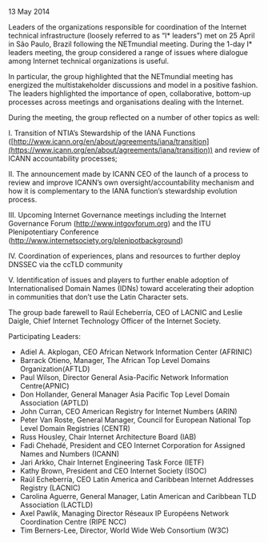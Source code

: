 
13 May 2014


Leaders of the organizations responsible for coordination of the Internet technical infrastructure (loosely referred to as “I\* leaders”) met on 25 April in São Paulo, Brazil following the NETmundial meeting. During the 1-day I\* leaders meeting, the group considered a range of issues where dialogue among Internet technical organizations is useful.


In particular, the group highlighted that the NETmundial meeting has energized the multistakeholder discussions and model in a positive fashion. The leaders highlighted the importance of open, collaborative, bottom-up processes across meetings and organisations dealing with the Internet.


During the meeting, the group reflected on a number of other topics as well:


I. Transition of NTIA’s Stewardship of the IANA Functions ([http://www.icann.org/en/about/agreements/iana/transition](https://www.icann.org/en/about/agreements/iana/transition)) and review of ICANN accountability processes;


II. The announcement made by ICANN CEO of the launch of a process to review and improve ICANN’s own oversight/accountability mechanism and how it is complementary to the IANA function’s stewardship evolution process.


III. Upcoming Internet Governance meetings including the Internet Governance Forum (<http://www.intgovforum.org>) and the ITU Plenipotentiary Conference (<http://www.internetsociety.org/plenipotbackground>)


IV. Coordination of experiences, plans and resources to further deploy DNSSEC via the ccTLD community


V. Identification of issues and players to further enable adoption of Internationalised Domain Names (IDNs) toward accelerating their adoption in communities that don’t use the Latin Character sets.


The group bade farewell to Raúl Echeberría, CEO of LACNIC and Leslie Daigle, Chief Internet Technology Officer of the Internet Society.


Participating Leaders:


* Adiel A. Akplogan, CEO African Network Information Center (AFRINIC)
* Barrack Otieno, Manager, The African Top Level Domains Organization(AFTLD)
* Paul Wilson, Director General Asia-Pacific Network Information Centre(APNIC)
* Don Hollander, General Manager Asia Pacific Top Level Domain Association (APTLD)
* John Curran, CEO American Registry for Internet Numbers (ARIN)
* Peter Van Roste, General Manager, Council for European National Top Level Domain Registries (CENTR)
* Russ Housley, Chair Internet Architecture Board (IAB)
* Fadi Chehadé, President and CEO Internet Corporation for Assigned Names and Numbers (ICANN)
* Jari Arkko, Chair Internet Engineering Task Force (IETF)
* Kathy Brown, President and CEO Internet Society (ISOC)
* Raúl Echeberría, CEO Latin America and Caribbean Internet Addresses Registry (LACNIC)
* Carolina Aguerre, General Manager, Latin American and Caribbean TLD Association (LACTLD)
* Axel Pawlik, Managing Director Réseaux IP Européens Network Coordination Centre (RIPE NCC)
* Tim Berners-Lee, Director, World Wide Web Consortium (W3C)


